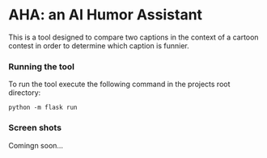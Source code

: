 # AHA: an AI Humor Assistant
This is a tool designed to compare two captions in the context of a cartoon contest in order to determine which caption is funnier.

### Running the tool

To run the tool execute the following command in the projects root directory:

`python -m flask run`

### Screen shots

Comingn soon...
